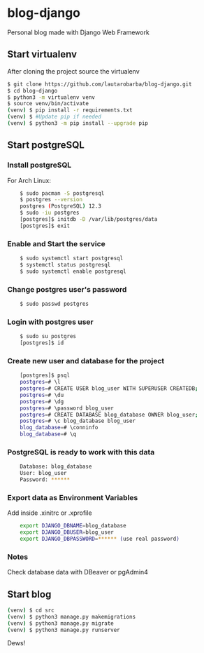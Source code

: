 # blog-django
Personal blog made with Django Web Framework

## Start virtualenv
After cloning the project source the virtualenv

```bash
$ git clone https://github.com/lautarobarba/blog-django.git
$ cd blog-django
$ python3 -m virtualenv venv
$ source venv/bin/activate
(venv) $ pip install -r requirements.txt
(venv) $ #Update pip if needed
(venv) $ python3 -m pip install --upgrade pip
```

## Start postgreSQL
### Install postgreSQL
For Arch Linux:
```bash
    $ sudo pacman -S postgresql
    $ postgres --version
    postgres (PostgreSQL) 12.3
    $ sudo -iu postgres
    [postgres]$ initdb -D /var/lib/postgres/data
    [postgres]$ exit
```

### Enable and Start the service
```bash
    $ sudo systemctl start postgresql
    $ systemctl status postgresql
    $ sudo systemctl enable postgresql
```

### Change postgres user's password
```bash
    $ sudo passwd postgres
```

### Login with postgres user
```bash
    $ sudo su postgres
    [postgres]$ id
```

### Create new user and database for the project
```bash
    [postgres]$ psql
    postgres=# \l
    postgres=# CREATE USER blog_user WITH SUPERUSER CREATEDB;
    postgres=# \du
    postgres=# \dg
    postgres=# \password blog_user
    postgres=# CREATE DATABASE blog_database OWNER blog_user;
    postgres=# \c blog_database blog_user
    blog_database=# \conninfo
    blog_database=# \q
```

### PostgreSQL is ready to work with this data
```bash
    Database: blog_database
    User: blog_user
    Password: ******
```

### Export data as Environment Variables
Add inside .xinitrc or .xprofile
```bash
    export DJANGO_DBNAME=blog_database
    export DJANGO_DBUSER=blog_user
    export DJANGO_DBPASSWORD=****** (use real password)
```

### Notes
Check database data with DBeaver or pgAdmin4

## Start blog
```bash
(venv) $ cd src
(venv) $ python3 manage.py makemigrations
(venv) $ python3 manage.py migrate
(venv) $ python3 manage.py runserver
```

Dews!
